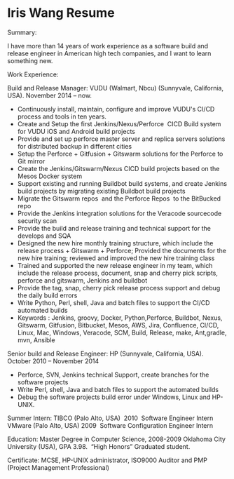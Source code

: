 # Iris Wang Resume



Summary: 
 
I have more than 14 years of work experience as a software build and release engineer in American high tech companies, and I want to learn something new.

 
Work Experience:

Build and Release Manager: VUDU (Walmart, Nbcu) (Sunnyvale, California, USA). November 2014 – now. 

- Continuously install, maintain, configure and improve VUDU's CI/CD process and tools in ten years.
- Create and Setup the first Jenkins/Nexus/Perforce  CICD Build system for VUDU iOS and Android build projects 
- Provide and set up perforce master server and replica servers solutions for distributed backup in different cities
- Setup the Perforce + Gitfusion + Gitswarm solutions for the Perforce to Git mirror
- Create the Jenkins/Gitswarm/Nexus CICD build projects based on the Mesos Docker system
- Support existing and running Buildbot build systems, and create Jenkins build projects by migrating existing Buildbot build projects
- Migrate the Gitswarm repos  and the Perforce Repos  to the BitBucked repo
- Provide the Jenkins integration solutions for the Veracode sourcecode security scan
- Provide the build and release training and technical support for the develops and SQA
- Designed the new hire monthly training structure, which include the release process + Gitswarm + Perforce; Provided the documents for the new hire training; reviewed and improved the new hire training class
- Trained and supported the new release engineer in my team, which include the release process, document, snap and cherry pick scripts, perforce and gitswarm, Jenkins and buildbot
- Provide the tag, snap, cherry pick release process support and debug the daily build errors
- Write Python, Perl, shell, Java and batch files to support the CI/CD automated builds
- Keywords : Jenkins, groovy, Docker, Python,Perforce, Buildbot, Nexus, Gitswarm, Gitfusion, Bitbucket, Mesos, AWS, Jira, Confluence, CI/CD, Linux, Mac, Windows, Veracode, SCM, Build, Release, make, Ant,gradle, mvn, Ansible

  
Senior build and Release Engineer: HP (Sunnyvale, California, USA). October 2010 – November 2014 

- Perforce, SVN, Jenkins technical Support, create branches for the software projects
- Write Perl, shell, Java and batch files to support the automated builds
- Debug the software projects build error under Windows, Linux and HP-UNIX.

  
Summer Intern:
TIBCO (Palo Alto, USA)  2010  Software Engineer Intern
VMware (Palo Alto, USA) 2009  Software Configuration Engineer Intern

Education:
Master Degree in Computer Science, 2008-2009 Oklahoma City University (USA), GPA 3.98.  “High Honors” Graduated student. 

Certificate:
MCSE, HP-UNIX administrator, ISO9000 Auditor and PMP (Project Management Professional)

